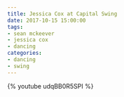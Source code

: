 ```yaml
---
title: Jessica Cox at Capital Swing
date: 2017-10-15 15:00:00
tags:
- sean mckeever
- jessica cox
- dancing
categories:
- dancing
- swing
---
```


{% youtube udqBB0R5SPI %}
